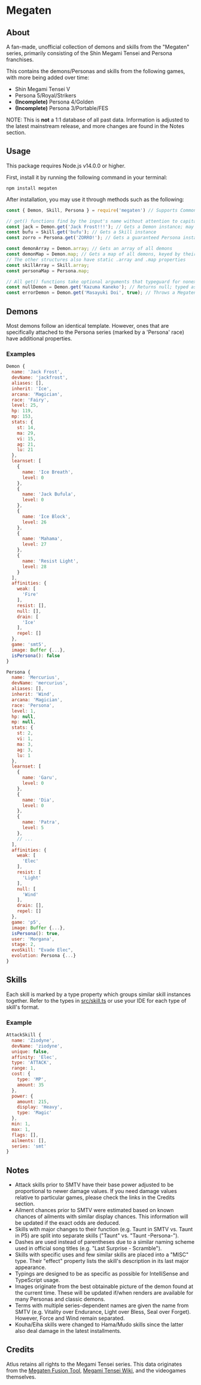 # Megaten

## About

A fan-made, unofficial collection of demons and skills from the "Megaten" series, primarily consisting of the Shin Megami Tensei and Persona franchises.

This contains the demons/Personas and skills from the following games, with more being added over time:

* Shin Megami Tensei V
* Persona 5/Royal/Strikers
* **(Incomplete)** Persona 4/Golden
* **(Incomplete)** Persona 3/Portable/FES

NOTE: This is **not** a 1:1 database of all past data. Information is adjusted to the latest mainstream release, and more changes are found in the Notes section.

## Usage

This package requires Node.js v14.0.0 or higher.

First, install it by running the following command in your terminal:

```sh-session
npm install megaten
```

After installation, you may use it through methods such as the following:

```javascript
const { Demon, Skill, Persona } = require('megaten') // Supports CommonJS, ES6, star import, and destructuring syntax

// get() functions find by the input's name without attention to capitalization, spaces, punctuation, etc. via the normalize() utility function
const jack = Demon.get('Jack Frost!!!'); // Gets a Demon instance; may also return a Persona instance, typeguarded via Demon.prototype.isPersona()
const bufu = Skill.get('bufu'); // Gets a Skill instance
const zorro = Persona.get('ZORRO!'); // Gets a guaranteed Persona instance

const demonArray = Demon.array; // Gets an array of all demons
const demonMap = Demon.map; // Gets a map of all demons, keyed by their devName properties
// The other structures also have static .array and .map properties
const skillArray = Skill.array;
const personaMap = Persona.map;

// All get() functions take optional arguments that typeguard for nonexistent structures
const nullDemon = Demon.get('Kazuma Kaneko'); // Returns null; typed as "Demon | null"
const errorDemon = Demon.get('Masayuki Doi', true); // Throws a MegatenError; typed as just "Demon"
```

## Demons

Most demons follow an identical template. However, ones that are specifically attached to the Persona series (marked by a 'Persona' race) have additional properties.

### Examples

```javascript
Demon {
  name: 'Jack Frost',
  devName: 'jackfrost',
  aliases: [],
  inherit: 'Ice',
  arcana: 'Magician',
  race: 'Fairy',
  level: 25,
  hp: 119,
  mp: 153,
  stats: {
    st: 14,
    ma: 29,
    vi: 15,
    ag: 21,
    lu: 21
  },
  learnset: [
    {
      name: 'Ice Breath',
      level: 0
    },
    {
      name: 'Jack Bufula',
      level: 0
    },
    {
      name: 'Ice Block',
      level: 26
    },
    {
      name: 'Mahama',
      level: 27
    },
    {
      name: 'Resist Light',
      level: 28
    }
  ],
  affinities: {
    weak: [
      'Fire'
    ],
    resist: [],
    null: [],
    drain: [
      'Ice'
    ],
    repel: []
  },
  game: 'smt5',
  image: Buffer {...},
  isPersona(): false
}

Persona {
  name: 'Mercurius',
  devName: 'mercurius',
  aliases: [],
  inherit: 'Wind',
  arcana: 'Magician',
  race: 'Persona',
  level: 1,
  hp: null,
  mp: null,
  stats: {
    st: 2,
    vi: 1,
    ma: 3,
    ag: 3,
    lu: 1
  },
  learnset: [
    {
      name: 'Garu',
      level: 0
    },
    {
      name: 'Dia',
      level: 0
    },
    {
      name: 'Patra',
      level: 5
    },
    // ...
  ],
  affinities: {
    weak: [
      'Elec'
    ],
    resist: [
      'Light'
    ],
    null: [
      'Wind'
    ],
    drain: [],
    repel: []
  },
  game: 'p5',
  image: Buffer {...},
  isPersona(): true,
  user: 'Morgana',
  stage: 2,
  evoSkill: "Evade Elec",
  evolution: Persona {...}
}
```

## Skills

Each skill is marked by a type property which groups similar skill instances together. Refer to the types in [src/skill.ts](src/skill.ts) or use your IDE for each type of skill's format.

### Example

```javascript
AttackSkill {
  name: 'Ziodyne',
  devName: 'ziodyne',
  unique: false,
  affinity: 'Elec',
  type: 'ATTACK',
  range: 1,
  cost: {
    type: 'MP',
    amount: 35
  },
  power: {
    amount: 215,
    display: 'Heavy',
    type: 'Magic'
  },
  min: 1,
  max: 1,
  flags: [],
  ailments: [],
  series: 'smt'
}
```

## Notes

* Attack skills prior to SMTV have their base power adjusted to be proportional to newer damage values. If you need damage values relative to particular games, please check the links in the Credits section.
* Ailment chances prior to SMTV were estimated based on known chances of ailments with similar display chances. This information will be updated if the exact odds are deduced.
* Skills with major changes to their function (e.g. Taunt in SMTV vs. Taunt in P5) are split into separate skills ("Taunt" vs. "Taunt -Persona-").
* Dashes are used instead of parentheses due to a similar naming scheme used in official song titles (e.g. "Last Surprise - Scramble").
* Skills with specific uses and few similar skills are placed into a "MISC" type. Their "effect" property lists the skill's description in its last major appearance.
* Typings are designed to be as specific as possible for IntelliSense and TypeScript usage.
* Images originate from the best obtainable picture of the demon found at the current time. These will be updated if/when renders are available for many Personas and classic demons.
* Terms with multiple series-dependent names are given the name from SMTV (e.g. Vitality over Endurance, Light over Bless, Seal over Forget). However, Force and Wind remain separated.
* Kouha/Eiha skills were changed to Hama/Mudo skills since the latter also deal damage in the latest installments.

## Credits

Atlus retains all rights to the Megami Tensei series. This data originates from the [Megaten Fusion Tool](https://github.com/aqiu384/megaten-fusion-tool), [Megami Tensei Wiki](https://megamitensei.fandom.com/wiki/Megami_Tensei_Wiki), and the videogames themselves.
